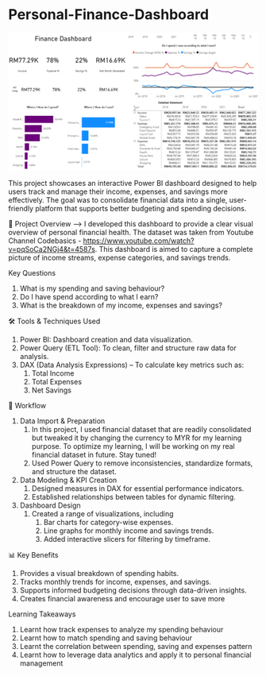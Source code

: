 # Personal-Finance-Dashboard

![image](Finance-Dashboard.png)

This project showcases an interactive Power BI dashboard designed to help users track and manage their income, expenses, and savings more effectively. The goal was to consolidate financial data into a single, user-friendly platform that supports better budgeting and spending decisions.

📌 Project Overview --> I developed this dashboard to provide a clear visual overview of personal financial health. The dataset was taken from Youtube Channel Codebasics - https://www.youtube.com/watch?v=pqSoCa2NGj4&t=4587s. This dashboard is aimed to capture a complete picture of income streams, expense categories, and savings trends.

Key Questions
1. What is my spending and saving behaviour?
2. Do I have spend according to what I earn?
3. What is the breakdown of my income, expenses and savings?
   
🛠 Tools & Techniques Used

1. Power BI: Dashboard creation and data visualization.
2. Power Query (ETL Tool): To clean, filter and structure raw data for analysis.
3. DAX (Data Analysis Expressions) – To calculate key metrics such as:
   1. Total Income
   2. Total Expenses
   3. Net Savings

🔄 Workflow

1. Data Import & Preparation
   1. In this project, I used financial dataset that are readily consolidated but tweaked it by changing the currency to MYR for my learning purpose. To optimize my learning, I will be working on my real     financial dataset in future. Stay tuned!       
   2. Used Power Query to remove inconsistencies, standardize formats, and structure the dataset.
2. Data Modeling & KPI Creation
   1. Designed measures in DAX for essential performance indicators.
   2. Established relationships between tables for dynamic filtering.
3. Dashboard Design
   1. Created a range of visualizations, including
      1. Bar charts for category-wise expenses.
      2. Line graphs for monthly income and savings trends.
      3. Added interactive slicers for filtering by timeframe.

📊 Key Benefits

1. Provides a visual breakdown of spending habits.
2. Tracks monthly trends for income, expenses, and savings.
3. Supports informed budgeting decisions through data-driven insights.
4. Creates financial awareness and encourage user to save more

Learning Takeaways
1. Learnt how track expenses to analyze my spending behaviour
2. Learnt how to match spending and saving behaviour
3. Learnt the correlation between spending, saving and expenses pattern
4. Learnt how to leverage data analytics and apply it to personal financial management

